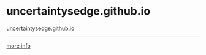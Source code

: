 # uncertaintysedge.github.io

[uncertaintysedge.github.io](https://uncertaintysedge.github.io)

<hr>

[more info](https://uncertaintysedge.github.io/about/) 
